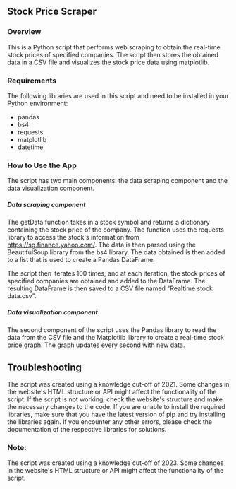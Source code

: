 ## Stock Price Scraper
### Overview
This is a Python script that performs web scraping to obtain the real-time stock prices of specified companies. The script then stores the obtained data in a CSV file and visualizes the stock price data using matplotlib.

### Requirements
The following libraries are used in this script and need to be installed in your Python environment:

- pandas
- bs4
- requests
- matplotlib
- datetime



### How to Use the App
The script has two main components: the data scraping component and the data visualization component.

##### Data scraping component

The getData function takes in a stock symbol and returns a dictionary containing the stock price of the company. The function uses the requests library to access the stock's information from https://sg.finance.yahoo.com/. The data is then parsed using the BeautifulSoup library from the bs4 library. The data obtained is then added to a list that is used to create a Pandas DataFrame.

The script then iterates 100 times, and at each iteration, the stock prices of specified companies are obtained and added to the DataFrame. The resulting DataFrame is then saved to a CSV file named "Realtime stock data.csv".

##### Data visualization component
The second component of the script uses the Pandas library to read the data from the CSV file and the Matplotlib library to create a real-time stock price graph. The graph updates every second with new data.


## Troubleshooting
The script was created using a knowledge cut-off of 2021. Some changes in the website's HTML structure or API might affect the functionality of the script. If the script is not working, check the website's structure and make the necessary changes to the code.
If you are unable to install the required libraries, make sure that you have the latest version of pip and try installing the libraries again.
If you encounter any other errors, please check the documentation of the respective libraries for solutions.

### Note:
The script was created using a knowledge cut-off of 2023. Some changes in the website's HTML structure or API might affect the functionality of the script.